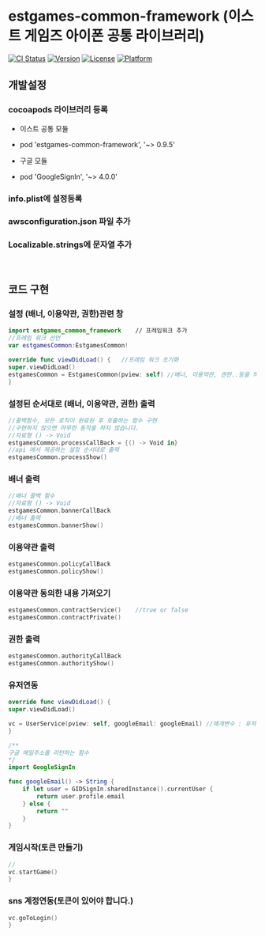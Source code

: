# estgames-common-framework (이스트 게임즈 아이폰 공통 라이브러리)

[![CI Status](http://img.shields.io/travis/wkzkfmxk23@gmail.com/estgames-common-framework.svg?style=flat)](https://travis-ci.org/wkzkfmxk23@gmail.com/estgames-common-framework)
[![Version](https://img.shields.io/cocoapods/v/estgames-common-framework.svg?style=flat)](http://cocoapods.org/pods/estgames-common-framework)
[![License](https://img.shields.io/cocoapods/l/estgames-common-framework.svg?style=flat)](http://cocoapods.org/pods/estgames-common-framework)
[![Platform](https://img.shields.io/cocoapods/p/estgames-common-framework.svg?style=flat)](http://cocoapods.org/pods/estgames-common-framework)


## 개발설정

### cocoapods 라이브러리 등록

* 이스트 공통 모듈
 * pod 'estgames-common-framework', '~> 0.9.5' 

* 구글 모듈
 * pod 'GoogleSignIn', '~> 4.0.0'

### info.plist에 설정등록

### awsconfiguration.json 파일 추가

### Localizable.strings에 문자열 추가


&nbsp;
&nbsp;


## 코드 구현

### 설정 (배너, 이용약관, 권한)관련 창

```swift
import estgames_common_framework    // 프레임워크 추가
//프레임 워크 선언
var estgamesCommon:EstgamesCommon!

override func viewDidLoad() {   //프레임 워크 초기화
super.viewDidLoad()
estgamesCommon = EstgamesCommon(pview: self) //배너, 이용약관, 권한..등을 띄울 뷰
}

```


### 설정된 순서대로 (배너, 이용약관, 권한) 출력

```swift
//콜백함수, 모든 로직이 완료된 후 호출하는 함수 구현
//구현하지 않으면 아무런 동작을 하지 않습니다.
//자료형 () -> Void
estgamesCommon.processCallBack = {() -> Void in}
//api 에서 제공하는 설정 순서대로 출력
estgamesCommon.processShow()
```


### 배너 출력

```swift
//배너 콜백 함수
//자료형 () -> Void
estgamesCommon.bannerCallBack
//배너 출력
estgamesCommon.bannerShow()
```

### 이용약관 출력

```swift
estgamesCommon.policyCallBack
estgamesCommon.policyShow()
```


### 이용약관 동의한 내용 가져오기

```swift
estgamesCommon.contractService()    //true or false
estgamesCommon.contractPrivate()
```

### 권한 출력

```swift
estgamesCommon.authorityCallBack
estgamesCommon.authorityShow()
```

### 유저연동

```swift
override func viewDidLoad() {
super.viewDidLoad()

vc = UserService(pview: self, googleEmail: googleEmail) //매개변수 : 유저연동 창이 나올 뷰, 구글메일(String)을 리턴하는 함수
}

/**
구글 메일주소를 리턴하는 함수
*/
import GoogleSignIn

func googleEmail() -> String {
    if let user = GIDSignIn.sharedInstance().currentUser {
        return user.profile.email
    } else {
        return ""
    }
}
```

### 게임시작(토큰 만들기)

```swift
//
vc.startGame()
}
```

### sns 계정연동(토큰이 있어야 합니다.)

```swift
vc.goToLogin()
}
```
